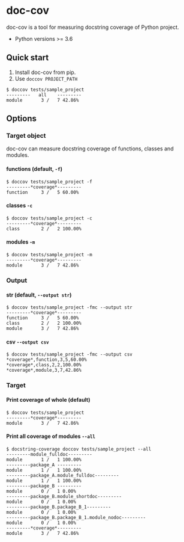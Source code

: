 # doc-cov 

doc-cov is a tool for measuring docstring coverage of Python project.

- Python versions >= 3.6 


## Quick start

1. Install doc-cov from pip.
2. Use `doccov PROJECT_PATH`

```
$ doccov tests/sample_project
---------   all    ---------
module       3 /   7 42.86%
```

## Options
### Target object
doc-cov can measure docstring coverage of functions, classes and modules.

#### functions (default, `-f`) 

```
$ doccov tests/sample_project -f
---------*coverage*---------
function     3 /   5 60.00%

```

#### classes `-c`

```
$ doccov tests/sample_project -c
---------*coverage*---------
class        2 /   2 100.00%

```

#### modules `-m`

```
$ doccov tests/sample_project -m
---------*coverage*---------
module       3 /   7 42.86%

```

### Output 

#### str (default, `--output str`)

```
$ doccov tests/sample_project -fmc --output str
---------*coverage*---------
function     3 /   5 60.00%
class        2 /   2 100.00%
module       3 /   7 42.86%
```

#### csv `--output csv`

```
$ doccov tests/sample_project -fmc --output csv
*coverage*,function,3,5,60.00%
*coverage*,class,2,2,100.00%
*coverage*,module,3,7,42.86%
```

### Target 
#### Print coverage of whole (default)

```
$ doccov tests/sample_project
---------*coverage*---------
module       3 /   7 42.86%
```  
#### Print all coverage of modules `--all`

```
$ docstring-coverage doccov tests/sample_project --all
---------module_fulldoc---------
module       1 /   1 100.00%
---------package_A ---------
module       1 /   1 100.00%
---------package_A.module_fulldoc---------
module       1 /   1 100.00%
---------package_B ---------
module       0 /   1 0.00%
---------package_B.module_shortdoc---------
module       0 /   1 0.00%
---------package_B.package_B_1---------
module       0 /   1 0.00%
---------package_B.package_B_1.module_nodoc---------
module       0 /   1 0.00%
---------*coverage*---------
module       3 /   7 42.86%

```
